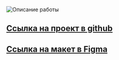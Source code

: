 <img src="../src/images/readmi.jpg" alt="Описание работы">

## [Ссылка на проект в github](https://1qqoo.github.io/mesto/)

## [Ссылка на макет в Figma](https://www.figma.com/file/2cn9N9jSkmxD84oJik7xL7/JavaScript.-Sprint-4?node-id=0%3A1)
